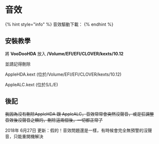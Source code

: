 # 音效

{% hint style="info" %}
音效驅動下載：
{% endhint %}

## 安裝教學

將 **VooDooHDA** 放入 **/Volume/EFI/EFI/CLOVER/kexts/10.12**

並請記得刪除

AppleHDA.kext \(位於/Volume/EFI/EFI/CLOVER/kexts/10.12\)

AppleALC.kext \(位於S/L/E\)

## 後記

~~我因為沒有刪除AppleHDA 跟 AppleALC，音效常常會突然沒聲音，或是狂調整音效後沒聲音之類的，刪除這兩個後，一切都正常了~~

2018年 6月27日 更新：假的！音效問題還是一樣，有時候會完全無預警的沒聲音，只能重開機解決

